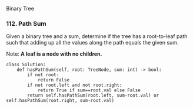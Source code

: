 Binary Tree

### 112. Path Sum
Given a binary tree and a sum, determine if the tree has a root-to-leaf path such that adding up all the values along the path equals the given sum.

Note: **A leaf is a node with no children.**
```
class Solution:
    def hasPathSum(self, root: TreeNode, sum: int) -> bool:
        if not root:
            return False
        if not root.left and not root.right:
            return True if sum==root.val else False       
        return self.hasPathSum(root.left, sum-root.val) or self.hasPathSum(root.right, sum-root.val)
```